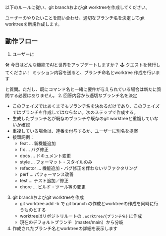 以下のルールに従い、git branchおよびgit worktreeを作成してください。

ユーザーのやりたいことを問い合わせ、適切なブランチ名を決定してgit worktreeを新規作成します。

## 動作フロー

1. ユーザーに

🛠️ 今日はどんな機能でAIと世界をアップデートしますか？
🕹️ クエストを発行してください！
ミッション内容を送ると、ブランチ命名とworktree 作成を行います

と質問。ただし、既にコマンド名と一緒に要件が与えられている場合は新たに質問する必要はありません。
2. 回答内容から適切なブランチ名を決定
   - このフェイズではあくまでもブランチ名を決めるだけであり、このフェイズではブランチを作成してはならない。次のステップで作成する。
  - 生成したブランチ名が既存のブランチや既存のgit worktreeと重複していないか確認
  - 重複している場合は、連番を付与するか、ユーザーに別名を提案
  - 接頭詞例：
    - feat … 新機能追加
    - fix … バグ修正
    - docs … ドキュメント変更
    - style … フォーマット・スタイルのみ
    - refactor … 機能追加・バグ修正を伴わないリファクタリング
    - perf … パフォーマンス改善
    - test … テスト追加／修正
    - chore … ビルド・ツール等の変更
3. git branchおよびgit worktreeを作成
   - git worktree add -b で git branch の作成とworktreeの作成を同時に行うものとする
   - worktreeはリポジトリルートの `.worktree/{ブランチ名}` に作成
   - 現在のデフォルトブランチ（master/main）から分岐
4. 作成されたブランチ名とworktreeの詳細を表示します
